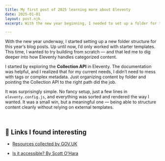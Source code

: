 ```yaml
---
title: My first post of 2025 learning more about Eleventy
date: 2025-01-01
layout: post.njk
excerpt: With the new year beginning, I needed to set up a folder for this year’s posts. Having only worked with starter templates before, this was my first experience building from scratch. It led me to explore how 11ty manages categorized content.

---
```


With the new year underway, I started setting up a new folder structure for this year’s blog posts. Up until now, I’d only worked with starter templates. This time, I wanted to try building from scratch — and that led me to dig deeper into how Eleventy handles categorized content.

I started by exploring the **Collection API** in Eleventy. The documentation was helpful, and I realized that for my current needs, I didn’t need to mess with tags or complex metadata. Just organizing content by folder and pointing the Collection API to the right path did the job.

It was surprisingly simple. No fancy setup, just a few lines in `eleventy.config.js`, and everything was sorted and rendered the way I wanted. It was a small win, but a meaningful one — being able to structure content cleanly without relying on external templates.

<br>

## 🔗 Links I found interesting

- [Resources collected by GOV.UK](https://x-govuk.github.io/#projects)

- [Is it accessible? By Scott O'Hara](https://www.scottohara.me/blog/2016/10/15/is-it-accessible.html)

